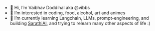 - 👋 Hi, I’m Vaibhav Doddihal aka @vibbs
- 👀 I’m interested in coding, food, alcohol, art and animes
- 🌱 I’m currently learning Langchain, LLMs, prompt-engineering, and building [SarathiAI](https://www.sarathiai.com/), and trying to relearn many other aspects of life :)


<!---
vibbs/vibbs is a ✨ special ✨ repository because its `README.md` (this file) appears on your GitHub profile.
You can click the Preview link to take a look at your changes.
--->
